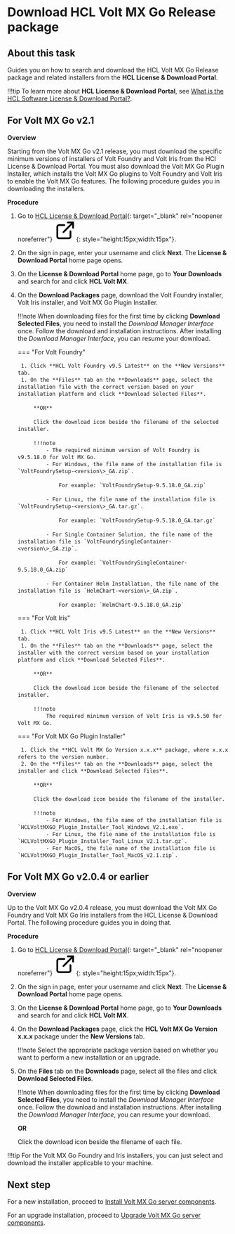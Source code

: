 # Download HCL Volt MX Go Release package

## About this task

Guides you on how to search and download the HCL Volt MX Go Release package and related installers from the **HCL License & Download Portal**.

!!!tip
    To learn more about **HCL License & Download Portal**, see [What is the HCL Software License & Download Portal?](https://support.hcltechsw.com/csm?id=kb_article&sysparm_article=KB0073344).

## For Volt MX Go v2.1

**Overview**

Starting from the Volt MX Go v2.1 release, you must download the specific minimum versions of installers of Volt Foundry and Volt Iris from the HCl License & Download Portal. You must also download the Volt MX Go Plugin Installer, which installs the Volt MX Go plugins to Volt Foundry and Volt Iris to enable the Volt MX Go features. The following procedure guides you in downloading the installers. 

**Procedure**

1. Go to [HCL License & Download Portal](https://hclsoftware.flexnetoperations.com/ "Link opens a new tab"){: target="_blank" rel="noopener noreferrer"}&nbsp;![link image](../assets/images/external-link.svg){: style="height:15px;width:15px"}.

2. On the sign in page, enter your username and click **Next**. The **License & Download Portal** home page opens.
    <!--3. On the **License & Download Portal** home page, go to **Downloads** &rarr; **List Downloads**.--> 

3. On the **License & Download Portal** home page, go to **Your Downloads** and search for and click **HCL Volt MX**.
    <!--4. On the **Downloads** page, search for and click **HCL Volt MX**.-->

5. On the **Download Packages** page, download the Volt Foundry installer, Volt Iris installer, and Volt MX Go Plugin Installer.

    !!!note
        When downloading files for the first time by clicking **Download Selected Files**, you need to install the *Download Manager Interface* once. Follow the download and installation instructions. After installing the *Download Manager Interface*, you can resume your download. 

    === "For Volt Foundry"

        1. Click **HCL Volt Foundry v9.5 Latest** on the **New Versions** tab.
        1. On the **Files** tab on the **Downloads** page, select the installation file with the correct version based on your installation platform and click **Download Selected Files**.

            **OR** 

            Click the download icon beside the filename of the selected installer.

            !!!note
                - The required minimum version of Volt Foundry is v9.5.18.0 for Volt MX Go.
                - For Windows, the file name of the installation file is `VoltFoundrySetup-<version\>_GA.zip`. 
                    
                    For example: `VoltFoundrySetup-9.5.18.0_GA.zip`
                
                - For Linux, the file name of the installation file is `VoltFoundrySetup-<version\>_GA.tar.gz`. 
                    
                    For example: `VoltFoundrySetup-9.5.18.0_GA.tar.gz`
                
                - For Single Container Solution, the file name of the installation file is `VoltFoundrySingleContainer-<version\>_GA.zip`.  
                
                    For example: `VoltFoundrySingleContainer-9.5.18.0_GA.zip`

                - For Container Helm Installation, the file name of the installation file is `HelmChart-<version\>_GA.zip`.

                    For example: `HelmChart-9.5.18.0_GA.zip`

    === "For Volt Iris"

        1. Click **HCL Volt Iris v9.5 Latest** on the **New Versions** tab.
        1. On the **Files** tab on the **Downloads** page, select the installer with the correct version based on your installation platform and click **Download Selected Files**.

            **OR** 

            Click the download icon beside the filename of the selected installer.

            !!!note
                The required minimum version of Volt Iris is v9.5.50 for Volt MX Go.

    === "For Volt MX Go Plugin Installer"
    
        1. Click the **HCL Volt MX Go Version x.x.x** package, where x.x.x refers to the version number.
        2. On the **Files** tab on the **Downloads** page, select the installer and click **Download Selected Files**.

            **OR** 

            Click the download icon beside the filename of the installer.

            !!!note
                - For Windows, the file name of the installation file is `HCLVoltMXGO_Plugin_Installer_Tool_Windows_V2.1.exe`.
                - For Linux, the file name of the installation file is `HCLVoltMXGO_Plugin_Installer_Tool_Linux_V2.1.tar.gz`.
                - For MacOS, the file name of the installation file is `HCLVoltMXGO_Plugin_Installer_Tool_MacOS_V2.1.zip`.

## For Volt MX Go v2.0.4 or earlier

**Overview**

Up to the Volt MX Go v2.0.4 release, you must download the Volt MX Go Foundry and Volt MX Go Iris installers from the HCL License & Download Portal. The following procedure guides you in doing that. 

**Procedure**

1. Go to [HCL License & Download Portal](https://hclsoftware.flexnetoperations.com/ "Link opens a new tab"){: target="_blank" rel="noopener noreferrer"}&nbsp;![link image](../assets/images/external-link.svg){: style="height:15px;width:15px"}.

2. On the sign in page, enter your username and click **Next**. The **License & Download Portal** home page opens.
3. On the **License & Download Portal** home page, go to **Your Downloads** and search for and click **HCL Volt MX**. 
4. On the **Download Packages** page, click the **HCL Volt MX Go Version x.x.x** package under the **New Versions** tab.

    !!!note
        Select the appropriate package version based on whether you want to perform a new installation or an upgrade. 

5. On the **Files** tab on the **Downloads** page, select all the files and click **Download Selected Files**.

    !!!note
        When downloading files for the first time by clicking **Download Selected Files**, you need to install the *Download Manager Interface* once. Follow the download and installation instructions. After installing the *Download Manager Interface*, you can resume your download.   

    **OR** 

    Click the download icon beside the filename of each file. 


!!!tip
    For the Volt MX Go Foundry and Iris installers, you can just select and download the installer applicable to your machine. 

## Next step

For a new installation, proceed to [Install Volt MX Go server components](installfoundryindex.md).

For an upgrade installation, proceed to [Upgrade Volt MX Go server components](versupgradeindx.md).
